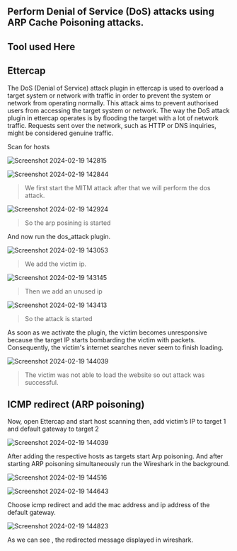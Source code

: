 ## Perform Denial of Service (DoS) attacks using ARP Cache Poisoning attacks. ##

## Tool used Here ##

## Ettercap ##


The DoS (Denial of Service) attack plugin in ettercap is used to overload a target system or network with traffic in order to prevent the system or network from operating normally. This attack aims to prevent authorised users from accessing the target system or network. The way the DoS attack plugin in ettercap operates is by flooding the target with a lot of network traffic. Requests sent over the network, such as HTTP or DNS inquiries, might be considered genuine traffic.

Scan for hosts

![Screenshot 2024-02-19 142815](https://github.com/anandurdas11/Exploring_Cyber_security/assets/83402050/978fde9d-f338-4213-9627-da88c0fb5a53)


![Screenshot 2024-02-19 142844](https://github.com/anandurdas11/Exploring_Cyber_security/assets/83402050/3dd9432f-31cd-49d7-843d-838c53027be4)


> We first start the MITM attack after that we will perform the dos attack.

![Screenshot 2024-02-19 142924](https://github.com/anandurdas11/Exploring_Cyber_security/assets/83402050/8f80c882-3952-4b80-9a91-ed97e5760ee3)


> So the arp posining is started 

And now run the dos_attack plugin.

![Screenshot 2024-02-19 143053](https://github.com/anandurdas11/Exploring_Cyber_security/assets/83402050/0d5c6872-7dbf-4b23-a6a7-f834f8b03543)


> We add the victim ip.

![Screenshot 2024-02-19 143145](https://github.com/anandurdas11/Exploring_Cyber_security/assets/83402050/40b6a357-acfa-43f9-afe3-ab425952a8fd)


> Then we add an unused ip

![Screenshot 2024-02-19 143413](https://github.com/anandurdas11/Exploring_Cyber_security/assets/83402050/f534c8f3-b6f5-47b3-9534-59eba3027e8e)


> So the attack is started


As soon as we activate the plugin, the victim becomes unresponsive because the target IP starts bombarding the victim with packets. Consequently, the victim's internet searches never seem to finish loading.

![Screenshot 2024-02-19 144039](https://github.com/anandurdas11/Exploring_Cyber_security/assets/83402050/c2860019-fc85-4c91-b7fe-a8b47fe9500e)


> The victim was not able to load the website so out attack was successful.

## ICMP redirect (ARP poisoning)

Now, open Ettercap and start host scanning then, add victim’s IP to target 1 and default gateway to target 2

![Screenshot 2024-02-19 144039](https://github.com/anandurdas11/Exploring_Cyber_security/assets/83402050/33db5ebd-a38e-40dd-9266-bf4f0d02a9a9)

After adding the respective hosts as targets start Arp poisoning. And after starting ARP poisoning simultaneously run the Wireshark in the background.

![Screenshot 2024-02-19 144516](https://github.com/anandurdas11/Exploring_Cyber_security/assets/83402050/32f46074-22e0-4f37-832d-7bf39ceea374)


![Screenshot 2024-02-19 144643](https://github.com/anandurdas11/Exploring_Cyber_security/assets/83402050/c35a9412-3766-4140-8401-a31f6dd6d446)


Choose icmp redirect and add the mac address and ip address of the default gateway.

![Screenshot 2024-02-19 144823](https://github.com/anandurdas11/Exploring_Cyber_security/assets/83402050/32b9a986-bb1e-4fd7-8d74-3604c97e665b)


As we can see , the redirected message displayed in wireshark.
